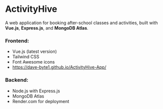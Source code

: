 # ActivityHive

A web application for booking after-school classes and activities, built with **Vue.js**, **Express.js**, and **MongoDB Atlas**.

### Frontend:
- Vue.js (latest version)
- Tailwind CSS
- Font Awesome icons
- https://dave-byte1.github.io/ActivityHive-App/

### Backend:
- Node.js with Express.js
- MongoDB Atlas
- Render.com for deployment
